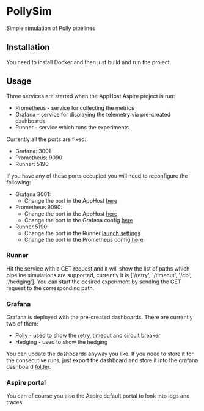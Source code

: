 # PollySim
Simple simulation of Polly pipelines

## Installation
You need to install Docker and then just build and run the project.

## Usage
Three services are started when the AppHost Aspire project is run:
- Prometheus - service for collecting the metrics
- Grafana - service for displaying the telemetry via pre-created dashboards
- Runner - service which runs the experiments

Currently all the ports are fixed:
- Grafana: 3001
- Prometheus: 9090
- Runner: 5190

If you have any of these ports occupied you will need to reconfigure the following:
- Grafana 3001:
    - Change the port in the AppHost [here](https://github.com/radek-vlacil/PollySim/blob/6e0929aba10fa042df9e5852f7f0fa4616a328c1/PollySim.AppHost/Program.cs#L6C40-L6C49)
- Prometheus 9090:
    - Change the port in the AppHost [here](https://github.com/radek-vlacil/PollySim/blob/6e0929aba10fa042df9e5852f7f0fa4616a328c1/PollySim.AppHost/Program.cs#L10)
    - Change the port in the Grafana config [here](https://github.com/radek-vlacil/PollySim/blob/6e0929aba10fa042df9e5852f7f0fa4616a328c1/grafana/config/provisioning/datasources/default.yaml#L8)
- Runner 5190:
    - Change the port in the Runner [launch settings](Properties/launchSettings.json)
    - Change the port in the Prometheus config [here](https://github.com/radek-vlacil/PollySim/blob/6e0929aba10fa042df9e5852f7f0fa4616a328c1/prometheus/prometheus.yml#L7)
 
### Runner
Hit the service with a GET request and it will show the list of paths which pipeline simulations are supported, currently it is ['/retry', '/timeout', '/cb', '/hedging'].
You can start the desired experiment by sending the GET request to the corresponding path.

### Grafana
Grafana is deployed with the pre-created dashboards. There are currently two of them:
- Polly - used to show the retry, timeout and circuit breaker
- Hedging - used to show the hedging

You can update the dashboards anyway you like. If you need to store it for the consecutive runs, just export the dashboard and store it into the grafana dashboard [folder](grafana/dashboards).

### Aspire portal
You can of course you also the Aspire default portal to look into logs and traces.
